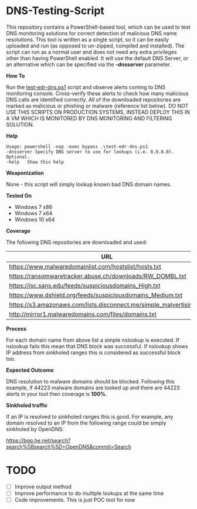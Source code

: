 # DNS-Testing-Script

This repository contains a PowerShell-based tool, which can be used to test DNS monitoring solutions for correct detection of malicious DNS name resolutions. This tool is written as a single script, so it can be easily uploaded and run (as opposed to un-zipped, compiled and installed). The script can run as a normal user and does not need any extra privileges other than having PowerShell enabled. It will use the default DNS Server, or an alternative which can be specified via the **-dnsserver** parameter. 


**How To**

Run the [test-edr-dns.ps1](test-edr-dns.ps1) script and observe alerts coming to DNS monitoring console. Cross-verify these alerts to check how many malicious DNS calls are identified correctly. All of the downloaded repositories are marked as malicious or phishing or malware (reference list below). DO NOT USE THIS SCRIPTS ON PRODUCTION SYSTEMS, INSTEAD DEPLOY THIS IN A VM WHICH IS MONITORED BY DNS MONITORING AND FILTERING SOLUTION.  

**Help**
```
Usage: powershell -nop -exec bypass .\test-edr-dns.ps1 
-dnsserver Specify DNS server to use for lookups (i.e. 8.8.8.8). Optional.
-help   Show this help
```

**Weaponization** 

None - this script will simply lookup known bad DNS domain names.

**Tested On**

* Windows 7 x86
* Windows 7 x64
* Windows 10 x64

**Coverage**

The following DNS repositories are downloaded and used: 

| URL | Source | 
| ------------- | ------------- |
| https://www.malwaredomainlist.com/hostslist/hosts.txt | MalwareDomainList | 
| https://ransomwaretracker.abuse.ch/downloads/RW_DOMBL.txt | Abuse.ch |
| https://isc.sans.edu/feeds/suspiciousdomains_High.txt | SANS | 
| https://www.dshield.org/feeds/suspiciousdomains_Medium.txt | DSHIELD | 
| https://s3.amazonaws.com/lists.disconnect.me/simple_malvertising.txt | disconnect.me | 
| http://mirror1.malwaredomains.com/files/domains.txt | malwaredomains.com | 

**Process** 

For each domain name from above list a simple nslookup is executed. If nslookup fails this mean that DNS block was successful. If nslookup shows IP address from sinkholed ranges this is considered as successful block too.

**Expected Outcome**

DNS resolution to malware domains should be blocked. Following this example, if 44223 malware domains are looked up and there are 44223 alerts in your tool then coverage is **100%**.

**Sinkholed traffic**

If an IP is resolved to sinkholed ranges this is good. For example, any domain resolved to an IP from the following range could be simply sinkholed by OpenDNS:

https://bgp.he.net/search?search%5Bsearch%5D=OpenDNS&commit=Search

# TODO
- [ ] Improve output method
- [ ] Improve performance to do multiple lookups at the same time
- [ ] Code improvements. This is just POC tool for now